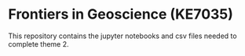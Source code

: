# Frontiers in Geoscience (KE7035)
 
This repository contains the jupyter notebooks and csv files needed to complete theme 2. 

